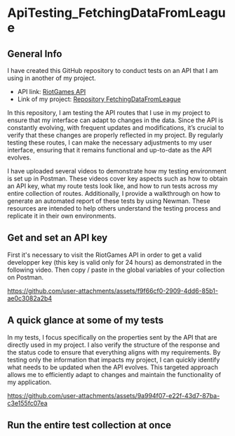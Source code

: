 # ApiTesting_FetchingDataFromLeague

## General Info
I have created this GitHub repository to conduct tests on an API that I am using in another of my project. 
* API link: [RiotGames API](https://developer.riotgames.com/)
* Link of my project: [Repository FetchingDataFromLeague](https://github.com/wooit/FetchingDataFromLeague)
  
In this repository, I am testing the API routes that I use in my project to ensure that my interface can adapt to changes in the data. Since the API is constantly evolving, with frequent updates and modifications, it’s crucial to verify that these changes are properly reflected in my project. By regularly testing these routes, I can make the necessary adjustments to my user interface, ensuring that it remains functional and up-to-date as the API evolves.

I have uploaded several videos to demonstrate how my testing environment is set up in Postman. These videos cover key aspects such as how to obtain an API key, what my route tests look like, and how to run tests across my entire collection of routes. Additionally, I provide a walkthrough on how to generate an automated report of these tests by using Newman. These resources are intended to help others understand the testing process and replicate it in their own environments.

## Get and set an API key
First it's necessary to visit the RiotGames API in order to get a valid developper key (this key is valid only for 24 hours) as demonstrated in the following video. Then copy / paste in the global variables of your collection on Postman.

https://github.com/user-attachments/assets/f9f66cf0-2909-4dd6-85b1-ae0c3082a2b4

## A quick glance at some of my tests
In my tests, I focus specifically on the properties sent by the API that are directly used in my project. I also verify the structure of the response and the status code to ensure that everything aligns with my requirements. By testing only the information that impacts my project, I can quickly identify what needs to be updated when the API evolves. This targeted approach allows me to efficiently adapt to changes and maintain the functionality of my application.

https://github.com/user-attachments/assets/9a994f07-e22f-43d7-87ba-c3e155fc07ea

## Run the entire test collection at once

